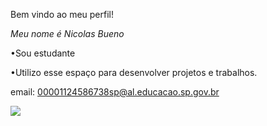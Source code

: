 Bem vindo ao meu perfil!

*Meu nome é Nicolas Bueno*

•Sou estudante

•Utilizo esse espaço para desenvolver projetos e trabalhos.

email:
00001124586738sp@al.educacao.sp.gov.br

![](https://images.app.goo.gl/hADn8ZQdZqSpWCuE6)
